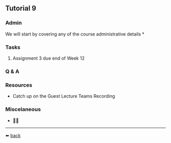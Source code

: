 ## Tutorial 9

### Admin
We will start by covering any of the course administrative details
* 

### Tasks
1. Assignment 3 due end of Week 12 

### Q & A

### Resources
* Catch up on the Guest Lecture Teams Recording
  
### Miscelaneous
* 🤷‍♂️

---
⬅️ [back](/../../)

